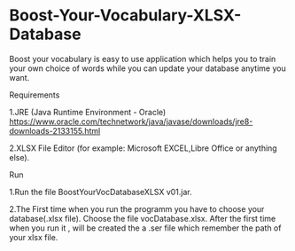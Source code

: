 # Boost-Your-Vocabulary-XLSX-Database
Boost your vocabulary is easy to use application which helps you to train your own choice of words while you can update your database anytime you want.

Requirements

1.JRE (Java Runtime Environment - Oracle)
https://www.oracle.com/technetwork/java/javase/downloads/jre8-downloads-2133155.html

2.XLSX File Editor (for example: Microsoft EXCEL,Libre Office or anything else).

Run

1.Run the file BoostYourVocDatabaseXLSX v01.jar.

2.The First time when you run the programm you have to choose your database(.xlsx file). Choose the file vocDatabase.xlsx. After the first time when you run it , will be created the a .ser file which remember the path of your xlsx file.

